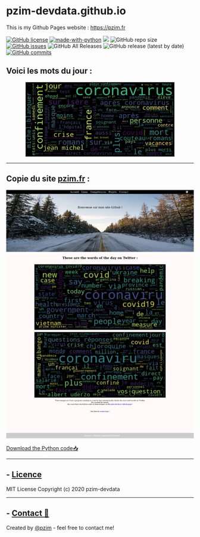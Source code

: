 # pzim-devdata.github.io
This is my Github Pages website : https://pzim.fr

[![GitHub license](https://img.shields.io/github/license/pzim-devdata/Git_repo?style=plastic)](https://raw.githubusercontent.com/pzim-devdata/pzim-devdata.github.io/master/LICENSE)    [![made-with-python](https://img.shields.io/badge/Made%20with-Python-1f425f.svg?style=plastic)](https://www.python.org/)    ![](https://img.shields.io/badge/Language-HTML%205-red?style=plastic)    ![GitHub repo size](https://img.shields.io/github/repo-size/pzim-devdata/Git_repo?style=plastic)    [![GitHub issues](https://img.shields.io/github/issues/pzim-devdata/Git_repo?style=plastic)](https://github.com/pzim-devdata/Git_repo/issues)    ![GitHub All Releases](https://img.shields.io/github/downloads/pzim-devdata/Git_repo/total?style=plastic)    ![GitHub release (latest by date)](https://img.shields.io/github/v/release/pzim-devdata/Git_repo?style=plastic)    [![GitHub commits](https://img.shields.io/github/commits-since/pzim-devdata/Git_repo/v1.0.0.svg?style=plastic)](https://GitHub.com/pzim-devata/Git_repo/commit/)

## Voici les mots du jour :

<p align="center">
  <img src="https://raw.githubusercontent.com/pzim-devdata/Git_repo/master/mots_du_jour.webp">
</p>

--------------------------------------------

## Copie du site [pzim.fr](https://pzim.;fr) :

![](https://raw.githubusercontent.com/pzim-devdata/pzim-devdata.github.io/master/images/Capture_Site_internet_Github.webp)

[Download the Python code:inbox_tray:](https://github.com/pzim-devdata/Git_repo/releases/download/v1.0.0/Git_repo-master.zip)


--------------------------------------------


## - [Licence](https://raw.githubusercontent.com/pzim-devdata/pzim-devdata.github.io/master/LICENSE)
MIT License
Copyright (c) 2020 pzim-devdata

--------------------------------------------

## - [Contact :email:](mailto:contact@pzim.fr?subject=Contact%20from%20Github)
Created by [@pzim](https://www.pzim.fr/) - feel free to contact me!


